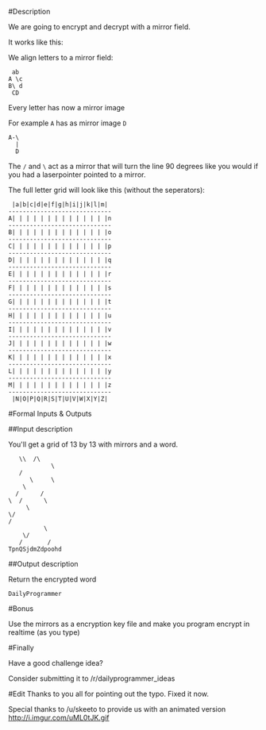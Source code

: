 #Description

We are going to encrypt and decrypt with a mirror field.

It works like this:

We align letters to a mirror field:

     ab
    A \c
    B\ d
     CD
  
Every letter has now a mirror image

For example `A` has as mirror image `D`

       
    A-\ 
      | 
      D

The `/` and `\` act as a mirror that will turn the line 90 degrees like you would if you had a laserpointer pointed to a mirror.

The full letter grid will look like this (without the seperators):

     |a|b|c|d|e|f|g|h|i|j|k|l|m|
    -----------------------------
    A| | | | | | | | | | | | | |n
    -----------------------------
    B| | | | | | | | | | | | | |o
    -----------------------------
    C| | | | | | | | | | | | | |p
    -----------------------------
    D| | | | | | | | | | | | | |q
    -----------------------------
    E| | | | | | | | | | | | | |r
    -----------------------------
    F| | | | | | | | | | | | | |s
    -----------------------------
    G| | | | | | | | | | | | | |t
    -----------------------------
    H| | | | | | | | | | | | | |u
    -----------------------------
    I| | | | | | | | | | | | | |v
    -----------------------------
    J| | | | | | | | | | | | | |w
    -----------------------------
    K| | | | | | | | | | | | | |x
    -----------------------------
    L| | | | | | | | | | | | | |y
    -----------------------------
    M| | | | | | | | | | | | | |z
    -----------------------------
     |N|O|P|Q|R|S|T|U|V|W|X|Y|Z|

#Formal Inputs & Outputs

##Input description

You'll get a grid of 13 by 13 with mirrors and a word.  


       \\  /\    
                \
       /         
          \     \
        \        
      /      /   
    \  /      \  
         \       
    \/           
    /            
              \  
        \/       
       /       / 
    TpnQSjdmZdpoohd


##Output description

Return the encrypted word

    DailyProgrammer
 
#Bonus

Use the mirrors as a encryption key file and make you program encrypt in realtime (as you type)

#Finally

Have a good challenge idea?

Consider submitting it to /r/dailyprogrammer_ideas

#Edit
Thanks to you all for pointing out the typo. Fixed it now. 

Special thanks to /u/skeeto to provide us with an animated version http://i.imgur.com/uML0tJK.gif 